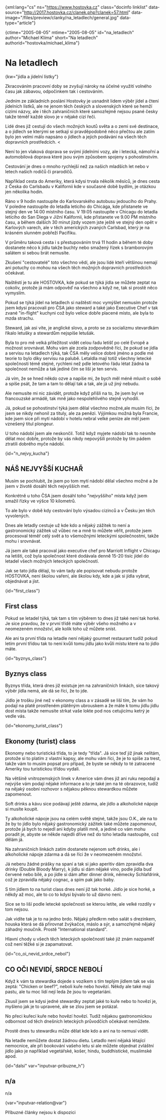 
{xml:lang="cs" ns="https://www.hostovka.cz" class="docinfo linklist" data-source="http://2017.hostovka.cz/clanek.php?clanek=57.html" data-image="/files/preview/clanky/na_letadlech/general.jpg" data-type="article"}

{ctime="2005-08-05" mtime="2005-08-05" id="na\_letadlech" author="Michael Klíma" short="Na letadlech" authorid="hostovka/michael\_klima"}

# Na letadlech

<!-- generated attribute kw by user_udpatekw.sh on 2020-05-07, do not edit -->

{kw="jídla a jídelní lístky"}

Zkracováním pracovní doby se zvyšují nároky na účelné využití volného času jak zábavou, odpočinkem tak i cestováním.

Jedním ze základních poslání Hostovky je usnadnit lidem výběr jídel a čtení jídelních lístků, ale ne jenom těch českých a slovenských které se hemží cizími názvy, ale i těch zahraničních které samozřejmě nejsou psané česky takže téměř každé slovo je v nějaké cizí řeči.

Lidé dnes již cestují do všech možných koutů světa a o zemi své destinace, a o jídlech se kterými se setkají si pravděpodobně něco přečtou ale zatím bylo jen velmi málo napsáno o jídlech a jejich podávání na všech těch dopravních prostředcích. <

Není to jen vlaková doprava se svými jídelními vozy, ale i letecká, námořní a automobilová doprava které jsou svým způsobem spojeny s pohostinstvím.

Cestování je dnes o mnoho rychlejší než za našich mladších let nebo v letech našich rodičů či prarodičů.

Například cesta do Ameriky, která kdysi trvala několik měsíců, je dnes cesta z Česka do Carlsbadu v Kalifornii kde v současné době bydlím, je otázkou jen několika hodin.

Ráno v 9 hodin nastoupíte do Karlovarského autobusu jedoucího do Prahy. V poledne nastoupíte do letadla letícího do Chicága, kde přistanete ve stejný den ve 14:00 místního času. V 19:05 nastoupíte v Chicagu do letadla letícího do San Diega v Jižní Kalifornii, kde přistanete ve 9.00 PM místního času, a během dalších 30 minut jízdy vozem jste ještě ve stejný den opět v Karlových varech, ale v těch amerických zvaných Carlsbad, který je na krásném slunném pobřeží Pacifiku.

V průměru taková cesta i s přestupováním trvá 11 hodin a během té doby dostanete něco k jídlu takže buchty nebo smažený řízek s bramborovým salátem si sebou brát nemusíte.

Zkušení "cestovatelé" toto všechno vědí, ale jsou lidé kteří většinou nemají ani potuchy co mohou na všech těch možných dopravních prostředcích očekávat.

Naštěstí je tu ale HOSTOVKA, kde pokud se týká jídla se můžete zeptat na cokoliv, protože já mám odpověď na všechno a když ne, tak si prostě něco vymyslím.

Pokud se týká jídel na letadlech si naštěstí moc vymýšlet nemusím protože jsem kdysi pracovali pro ČSA jako steward a také jako Executive Chef v tak zvané "in-flight" kuchyni což bylo velice dobře placené místo, ale byla to mzda strachu.

Steward, jak asi víte, je anglické slovo, a proto se za socializmu stevardkám říkalo letušky a stewardům nejspíše letušák.

Byla to pro mě velká příležitost vidět celou řadu letišť po celé Evropě a možnost srovnávat. Mohu vám ale zcela zodpovědně říci, že pokud se jídla a servisu na letadlech týká, tak ČSA měly velice dobré jméno a podle mé teorie to bylo díky servisu na palubě. Letaldla mají totiž všechny letecké společnosti témě stejné, rychleni než pdle letového řádu létat žádná ta společnost nemůže a tak jediné čím se liší je ten servis.

Já vím, že se hned někdo ozve a napíše mi, že bych měl méně mluvit o sobě a spíše psát, že tam a tam to dělají tak a tak, ale já už jiný nebudu.

Ale nemusíte mi nic závidět, protože když přišli na to, že jsem byl ve francouzské armádě, tak mně jako nespolehlivého stejně vyhodili.

Já, pokud se pohostinství týká jsem dělal všechno možné,ale musím říci, že jsem se nikdy nehonil za tituly, ale za penězi. Výjimkou možná byla Francie, kde jsem sice při mytí nádobí v hotelu nebral velké peníze ale měl jsem vznešený titul plongeur.

U toho nádobí jsem ale neskončil. Totiž když myjete nádobí tak to nesmíte dělat moc dobře, protože by vás nikdy nepovýšili protože by tím pádem ztratili dobrého myče nádobí.

{id="n\_nejvy\_kucha"}

## NÁŠ NEJVYŠŠÍ KUCHAŘ

Musím se pochlubit, že jsem po tom mytí nádobí dělal všechno možné a že jsem v životě dosáhl těch nejvyšších met.

Konkrétně u toho ČSA jsem dosáhl toho "nejvyššího" místa když jsem smažil řízky ve výšce 10 kilometrů.

To ale bylo v době kdy cestování bylo výsadou cizinců a v Česku jen těch vyvolených.

Dnes ale letadly cestuje už kde kdo a nějaký zážitek to není a gastronomický zážitek už vůbec ne a mně to můžete věřit, protože jsem procesoval téměř celý svět a to všemožnými leteckými společnostmi, takže mohu i srovnávat.

Já jsem ale také pracoval jako executive chef pro Marriott Inflight v Chicagu na letišti, což byla společnost které dodávala denně 15-20 tisíc jídel do letadel všech možných leteckých společností.

Jak se tato jídla dělají, to vám tady ale popisovat nebudu protože HOSTOVKA, není školou vaření, ale školou kdy, kde a jak si jídla vybrat, objednávat a jíst.

{id="first_class"}

## First class

Pokud se letadel týká, tak tam s tím výběrem to dnes již také není tak horké. Je sice pravdou, že v první třídě máte výběr všeho možného a v neomezeném množství, ale kolik toho už můžete sníst.

Ale ani ta první třída na letadle není nějaký gourmet restaurant tudíž pokud letím první třídou tak to není kvůli tomu jídlu jako kvůli místu které na to jídlo máte.

{id="byznys_class"}

## Byznys class

Byznys třída, která dnes již existuje jen na zahraničních linkách, sice takový výběr jídla nemá, ale dá se říci, že to jde.

Jídlo je trošku jiné než v ekonomy class a v zásadě se liší tím, že vám ho podají na platě prostřeném plátěným ubrouskem a že máte k tomu jídlu jídlu dost místa takže nemusíte strkat vaše lokte pod nos cetujicímu ketrý je vedle vás.

{id="ekonomy\_turist\_class"}

## Ekonomy (turist) class

Ekonomy nebo turistická třída, to je tedy "třída". Já sice teď již jinak nelítám, protože si to platím z vlastní kapsy, ale mohu vám říci, že je to spíše za trest, takže vám to musím popsat pro případ, že byste se někdy to té zatracené Ameriky tou turistickou třídou vydali.

Na většině vnitrozemských linek v Americe vám dnes již ani ruku nepodají a nejvýše vám podají nějaké informace a to je také jen na té obrazovce, tudíž na nějaký osobní rozhovor s nějakou pěknou stewardkou můžete zapomenout.

Soft drinks a kávu sice podávají ještě zdarma, ale jídlo a alkoholické nápoje si musíte koupit.

Ty alkoholické nápoje jsou na celém světě stejné, takže jsou O.K., ale na to že by to jídlo bylo nějaký gastronomický zážitek také můžete zapomenout, protože já bych to nejedl ani kdyby platili mně, a jediné co vám mohu poradit je, abyste se někde najedli dříve než do toho letadla nastoupíte, což dělám já.

Na zahraničních linkách zatím dostanete nejenom soft drinks, ale i alkoholické nápoje zdarma a dá se říci že v neomezeném množství.

Já neberu žádné prášky na spaní a tak si jako aperitiv dám zpravidla dva drinky (Double Bloody Marry), k jídlu si dám nějaké víno, podle jídla buď červené nebo bílé, a po jídle si dám after dinner drink, německy Schlafdrink, což je zpravidla nějaký cognac, a spím pak jako baby.

S tím jídlem to na turist class dnes není již tak horké. Jídlo je sice horké, a někdy až moc, ale to co to kdysi bývalo to už dávno není.

Sice se to liší podle letecké společnosti se kterou letíte, ale velké rozdíly v tom nejsou.

Jak vidíte tak je to na jedno brdo. Nějaký předkrm nebo salát s drezinkem, houska která se dá přirovnat žvýkačce, máslo a sýr, a samozřejmě nějaký záhadný moučník. Prostě "International standard".

Hlavní chody u všech těch leteckých společností také již znám nazpaměť což není těžké si je zapamatovat.

{id="co\_oi\_nevid\_srdce\_nebol"}

## CO OČI NEVIDÍ, SRDCE NEBOLÍ

Když k vám ta stewardka dojede s vozíkem s tím teplým jídlem tak se vás zeptá: "Chicken or beef?", neboli kuře nebo hovězí. Někdy ale také mají pastu, ale tu moc lidí nejí leda že jsou to vegetariáni.

Zkusil jsem se kdysi jedné stewardky zeptat jaké to kuře nebo to hovězí je, myšleno jak je to upravené, ale se zlou jsem se potázal.

No přeci kuřecí kuře nebo hovězí hovězí. Tudíž nějakou gastronomickou odbornost od těch dnešních leteckých průvodčích očekávat nemůžete.

Prostě dnes tu stewardku může dělat kde kdo a ani na to nemusí vidět.

Na letadle nemůžete dostat žádnou dietu. Letadlo není nějaká létající nemocnice, ale při bookování vašeho letu si ale můžete objednat zvláštní jídlo jako je například vegetářské, košer, hindu, buddhistické, muslimské apod.

{id="dalsi" var="inputvar-pribuzne_h"}

## n/a

n/a

{var="inputvar-relation@var"}

Příbuzné články nejsou k dispozici

